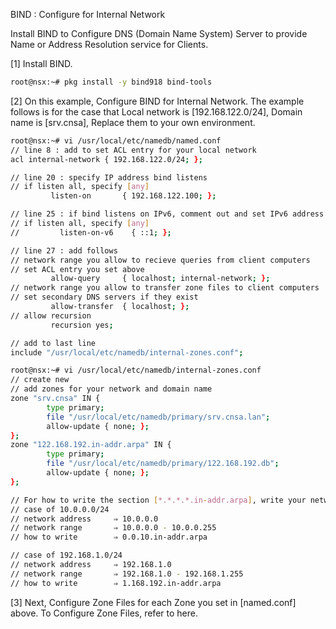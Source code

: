 BIND : Configure for Internal Network
 	
Install BIND to Configure DNS (Domain Name System) Server to provide Name or Address Resolution service for Clients.

[1]	Install BIND.
```sh
root@nsx:~# pkg install -y bind918 bind-tools
```
[2]	On this example, Configure BIND for Internal Network. The example follows is for the case that Local network is [192.168.122.0/24], Domain name is [srv.cnsa], Replace them to your own environment.
```sh
root@nsx:~# vi /usr/local/etc/namedb/named.conf
// line 8 : add to set ACL entry for your local network
acl internal-network { 192.168.122.0/24; };

// line 20 : specify IP address bind listens
// if listen all, specify [any]
         listen-on       { 192.168.122.100; };

// line 25 : if bind listens on IPv6, comment out and set IPv6 address
// if listen all, specify [any]
//         listen-on-v6    { ::1; };

// line 27 : add follows
// network range you allow to recieve queries from client computers
// set ACL entry you set above
         allow-query     { localhost; internal-network; };
// network range you allow to transfer zone files to client computers
// set secondary DNS servers if they exist
         allow-transfer  { localhost; };
// allow recursion
         recursion yes;

// add to last line
include "/usr/local/etc/namedb/internal-zones.conf";

root@nsx:~# vi /usr/local/etc/namedb/internal-zones.conf
// create new
// add zones for your network and domain name
zone "srv.cnsa" IN {
        type primary;
        file "/usr/local/etc/namedb/primary/srv.cnsa.lan";
        allow-update { none; };
};
zone "122.168.192.in-addr.arpa" IN {
        type primary;
        file "/usr/local/etc/namedb/primary/122.168.192.db";
        allow-update { none; };
};

// For how to write the section [*.*.*.*.in-addr.arpa], write your network address reversely like follows
// case of 10.0.0.0/24
// network address     ⇒ 10.0.0.0
// network range       ⇒ 10.0.0.0 - 10.0.0.255
// how to write        ⇒ 0.0.10.in-addr.arpa

// case of 192.168.1.0/24
// network address     ⇒ 192.168.1.0
// network range       ⇒ 192.168.1.0 - 192.168.1.255
// how to write        ⇒ 1.168.192.in-addr.arpa
```
[3]	Next, Configure Zone Files for each Zone you set in [named.conf] above.
To Configure Zone Files, refer to here.